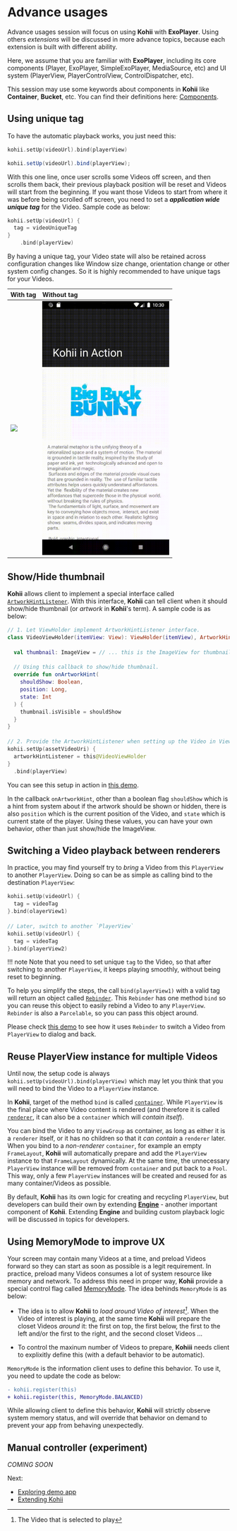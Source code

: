# Advance usages

Advance usages session will focus on using **Kohii** with **ExoPlayer**. Using others _extensions_ will be discussed in more advance topics, because each extension is built with different ability.

Here, we assume that you are familiar with **ExoPlayer**, including its core components (Player, ExoPlayer, SimpleExoPlayer, MediaSource, etc) and UI system (PlayerView, PlayerControlView, ControlDispatcher, etc).

This session may use some keywords about components in **Kohii** like **Container**, **Bucket**, etc. You can find their definitions here: [Components](/customize/terms).

## Using unique tag

To have the automatic playback works, you just need this:

```Kotlin tab=
kohii.setUp(videoUrl).bind(playerView)
```

```Java tab=
kohii.setUp(videoUrl).bind(playerView);
```

With this one line, once user scrolls some Videos off screen, and then scrolls them back, their previous playback position will be reset and Videos will start from the beginning. If you want those Videos to start from where it was before being scrolled off screen, you need to set a **_application wide unique tag_** for the Video. Sample code as below:

```Kotlin tab=
kohii.setUp(videoUrl) {
  tag = videoUniqueTag
}
    .bind(playerView)
```

By having a unique tag, your Video state will also be retained across configuration changes like Window size change, orientation change or other system config changes. So it is highly recommended to have unique tags for your Videos.

| With tag                                            | Without tag                                            |
| :-------------------------------------------------- | :----------------------------------------------------- |
| <img src="/assets/kohii_with_tag.gif" width="288"/> | <img src="/assets/kohii_without_tag.gif" width="288"/> |

## Show/Hide thumbnail

**Kohii** allows client to implement a special interface called [`ArtworkHintListener`](../../api/kohii-core/kohii.v1.core/-playback/-artwork-hint-listener/). With this interface, **Kohii** can tell client when it should show/hide thumbnail (or _artwork_ in **Kohii**'s term). A sample code is as below:

```Kotlin
// 1. Let ViewHolder implement ArtworkHintListener interface.
class VideoViewHolder(itemView: View): ViewHolder(itemView), ArtworkHintListener {

  val thumbnail: ImageView = // ... this is the ImageView for thumbnail.

  // Using this callback to show/hide thumbnail.
  override fun onArtworkHint(
    shouldShow: Boolean,
    position: Long,
    state: Int
  ) {
    thumbnail.isVisible = shouldShow
  }
}

// 2. Provide the ArtworkHintListener when setting up the Video in ViewHolder
kohii.setUp(assetVideoUri) {
  artworkHintListener = this@VideoViewHolder
}
  .bind(playerView)
```

You can see this setup in action in [this demo](https://github.com/eneim/kohii/tree/dev-v1/kohii-sample/src/main/java/kohii/v1/sample/ui/grid).

In the callback `onArtworkHint`, other than a boolean flag `shouldShow` which is a hint from system about if the artwork should be shown or hidden, there is also `position` which is the current position of the Video, and `state` which is current state of the player. Using these values, you can have your own behavior, other than just show/hide the ImageView.

## Switching a Video playback between renderers

In practice, you may find yourself try to _bring_ a Video from this `PlayerView` to another `PlayerView`. Doing so can be as simple as calling bind to the destination `PlayerView`:

```Kotlin
kohii.setUp(videoUrl) {
  tag = videoTag
}.bind(olayerView1)

// Later, switch to another `PlayerView`
kohii.setUp(videoUrl) {
  tag = videoTag
}.bind(playerView2)
```

!!! note
    Note that you need to set unique `tag` to the Video, so that after switching to another `PlayerView`, it keeps playing smoothly, without being reset to beginning.

To help you simplify the steps, the call `bind(playerView1)` with a valid tag will return an object called [`Rebinder`](../../api/kohii-core/kohii.v1.core/-rebinder/). This `Rebinder` has one method `bind` so you can reuse this object to easily rebind a Video to any `PlayerView`. `Rebinder` is also a `Parcelable`, so you can pass this object around.

Please check [this demo](https://github.com/eneim/kohii/tree/dev-v1/kohii-sample/src/main/java/kohii/v1/sample/ui/sview) to see how it uses `Rebinder` to switch a Video from `PlayerView` to dialog and back.

## Reuse PlayerView instance for multiple Videos

Until now, the setup code is always `kohii.setUp(videoUrl).bind(playerView)` which may let you think that you will need to bind the Video to a `PlayerView` instance.

In **Kohii**, target of the method `bind` is called [`container`](../../customize/terms/#renderer-and-container). While `PlayerView` is the final place where Video content is rendered (and therefore it is called [`renderer`](../../customize/terms/#renderer-and-container), it can also be a `container` which will _contain itself_).

You can bind the Video to any `ViewGroup` as container, as long as either it is a `renderer` itself, or it has no children so that it _can contain_ a `renderer` later. When you bind to a _non-renderer_ `container`, for example an empty `FrameLayout`, **Kohii** will automatically prepare and add the `PlayerView` instance to that `FrameLayout` dynamically. At the same time, the unnecessary `PlayerView` instance will be removed from `container` and put back to a `Pool`. This way, only a few `PlayerView` instances will be created and reused for as many container/Videos as possible.

By default, **Kohii** has its own logic for creating and recycling `PlayerView`, but developers can build their own by extending [**Engine**](../../api/kohii-core/kohii.v1.core/-engine) - another important component of **Kohii**. Extending **Engine** and building custom playback logic will be discussed in topics for developers.

## Using MemoryMode to improve UX

Your screen may contain many Videos at a time, and preload Videos forward so they can start as soon as possible is a legit requirement. In practice, preload many Videos consumes a lot of system resource like memory and network. To address this need in proper way, **Kohii** provide a special control flag called [MemoryMode](../../api/kohii-core/kohii.v1.core/-memory-mode/). The idea behinds `MemoryMode` is as below:

- The idea is to allow **Kohii** to _load around Video of interest[^1]_. When the Video of interest is playing, at the same time **Kohii** will prepare the closet Videos _around_ it: the first on top, the first below, the first to the left and/or the first to the right, and the second closet Videos ...

- To control the maxinum number of Videos to prepare, **Kohiii** needs client to explixitly define this (with a default behavior to be automatic).

`MemoryMode` is the information client uses to define this behavior. To use it, you need to update the code as below:

```diff
- kohii.register(this)
+ kohii.register(this, MemoryMode.BALANCED)
```

While allowing client to define this behavior, **Kohii** will strictly observe system memory status, and will override that behavior on demand to prevent your app from behaving unexpectedly.

## Manual controller (experiment)

_COMING SOON_

Next:

- [Exploring demo app](/usage/demos/)
- [Extending Kohii](/customize/custom_engine/)

[^1]: The Video that is selected to play
